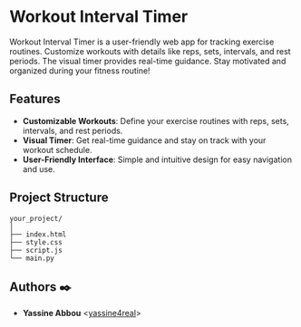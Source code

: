 # Workout Interval Timer

Workout Interval Timer is a user-friendly web app for tracking exercise routines. Customize workouts with details like reps, sets, intervals, and rest periods. The visual timer provides real-time guidance. Stay motivated and organized during your fitness routine!

## Features

- **Customizable Workouts**: Define your exercise routines with reps, sets, intervals, and rest periods.
- **Visual Timer**: Get real-time guidance and stay on track with your workout schedule.
- **User-Friendly Interface**: Simple and intuitive design for easy navigation and use.

## Project Structure
``` 
your_project/
│
├── index.html
├── style.css
├── script.js
└── main.py 
```

























## Authors :black_nib:

- **Yassine Abbou** <[yassine4real](https://github.com/yassine4real)>
